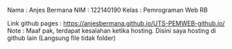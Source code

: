 Nama : Anjes Bermana
NIM  : 122140190
Kelas : Pemrograman Web RB

Link github pages : https://anjesbermana.github.io/UTS-PEMWEB-github.io/
Note : Maaf pak, terdapat kesalahan ketika hosting. Disini saya hosting di github lain (Langsung file tidak folder)
